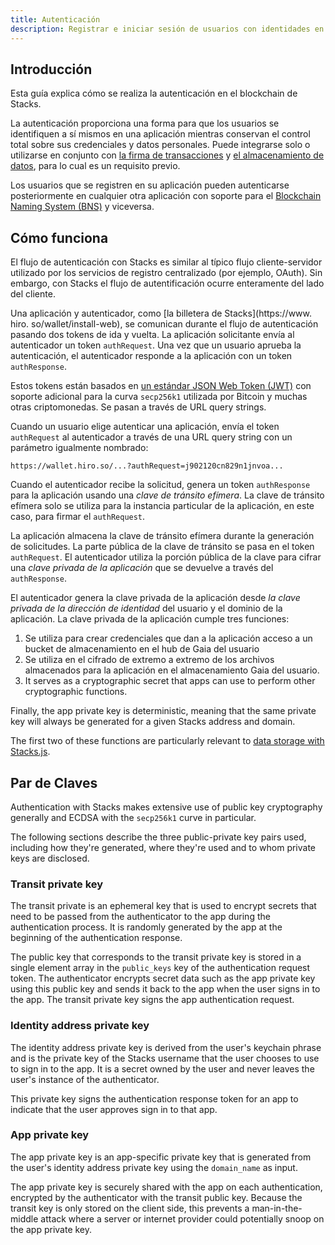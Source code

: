 ```yaml
---
title: Autenticación
description: Registrar e iniciar sesión de usuarios con identidades en la blockchain de Stacks
---
```


## Introducción

Esta guía explica cómo se realiza la autenticación en el blockchain de Stacks.

La autenticación proporciona una forma para que los usuarios se identifiquen a sí mismos en una aplicación mientras conservan el control total sobre sus credenciales y datos personales. Puede integrarse solo o utilizarse en conjunto con [la firma de transacciones](https://docs.hiro.so/get-started/transactions#signature-and-verification) y [el almacenamiento de datos](https://docs.stacks.co/gaia/overview), para lo cual es un requisito previo.

Los usuarios que se registren en su aplicación pueden autenticarse posteriormente en cualquier otra aplicación con soporte para el [Blockchain Naming System (BNS)](bns) y viceversa.

## Cómo funciona

El flujo de autenticación con Stacks es similar al típico flujo cliente-servidor utilizado por los servicios de registro centralizado (por ejemplo, OAuth). Sin embargo, con Stacks el flujo de autentificación ocurre enteramente del lado del cliente.

Una aplicación y autenticador, como [la billetera de Stacks](https://www. hiro. so/wallet/install-web), se comunican durante el flujo de autenticación pasando dos tokens de ida y vuelta. La aplicación solicitante envía al autenticador un token `authRequest`. Una vez que un usuario aprueba la autenticación, el autenticador responde a la aplicación con un token `authResponse`.

Estos tokens están basados en [un estándar JSON Web Token (JWT)](https://tools.ietf.org/html/rfc7519) con soporte adicional para la curva `secp256k1` utilizada por Bitcoin y muchas otras criptomonedas. Se pasan a través de URL query strings.

Cuando un usuario elige autenticar una aplicación, envía el token `authRequest` al autenticador a través de una URL query string con un parámetro igualmente nombrado:

`https://wallet.hiro.so/...?authRequest=j902120cn829n1jnvoa...`

Cuando el autenticador recibe la solicitud, genera un token `authResponse` para la aplicación usando una _clave de tránsito efímera_. La clave de tránsito efímera solo se utiliza para la instancia particular de la aplicación, en este caso, para firmar el `authRequest`.

La aplicación almacena la clave de tránsito efímera durante la generación de solicitudes. La parte pública de la clave de tránsito se pasa en el token `authRequest`. El autenticador utiliza la porción pública de la clave para cifrar una _clave privada de la aplicación_ que se devuelve a través del `authResponse`.

El autenticador genera la clave privada de la aplicación desde _la clave privada de la dirección de identidad_ del usuario y el dominio de la aplicación. La clave privada de la aplicación cumple tres funciones:

1. Se utiliza para crear credenciales que dan a la aplicación acceso a un bucket de almacenamiento en el hub de Gaia del usuario
2. Se utiliza en el cifrado de extremo a extremo de los archivos almacenados para la aplicación en el almacenamiento Gaia del usuario.
3. It serves as a cryptographic secret that apps can use to perform other cryptographic functions.

Finally, the app private key is deterministic, meaning that the same private key will always be generated for a given Stacks address and domain.

The first two of these functions are particularly relevant to [data storage with Stacks.js](https://docs.stacks.co/docs/gaia).

## Par de Claves

Authentication with Stacks makes extensive use of public key cryptography generally and ECDSA with the `secp256k1` curve in particular.

The following sections describe the three public-private key pairs used, including how they're generated, where they're used and to whom private keys are disclosed.

### Transit private key

The transit private is an ephemeral key that is used to encrypt secrets that need to be passed from the authenticator to the app during the authentication process. It is randomly generated by the app at the beginning of the authentication response.

The public key that corresponds to the transit private key is stored in a single element array in the `public_keys` key of the authentication request token. The authenticator encrypts secret data such as the app private key using this public key and sends it back to the app when the user signs in to the app. The transit private key signs the app authentication request.

### Identity address private key

The identity address private key is derived from the user's keychain phrase and is the private key of the Stacks username that the user chooses to use to sign in to the app. It is a secret owned by the user and never leaves the user's instance of the authenticator.

This private key signs the authentication response token for an app to indicate that the user approves sign in to that app.

### App private key

The app private key is an app-specific private key that is generated from the user's identity address private key using the `domain_name` as input.

The app private key is securely shared with the app on each authentication, encrypted by the authenticator with the transit public key. Because the transit key is only stored on the client side, this prevents a man-in-the-middle attack where a server or internet provider could potentially snoop on the app private key.
